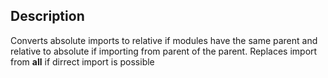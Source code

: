 ## Description

Converts absolute imports to relative if modules have the same parent and relative to absolute if importing from parent of the parent. Replaces import from __all__ if dirrect import is possible
